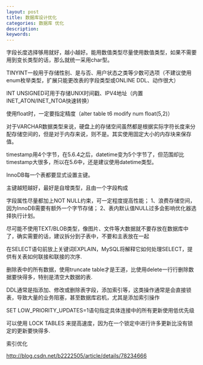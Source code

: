 ```yaml
---
layout: post
title: 数据库设计优化
categories: 数据库 优化
description: 
keywords: 
---
```




字段长度选择够用就好，越小越好。能用数值类型尽量使用数值类型，如果不需要用到变长类型的话，那么就统一采用char型。
 
TINYINT一般用于存储性别、是与否、用户状态之类等少数可选项（不建议使用enum枚举类型，扩展只能更改表的字段类型或ONLINE DDL、动作很大）
 
INT UNSIGNED可用于存储UNIX时间戳、IPV4地址（内置INET_ATON/INET_NTOA快速转换）
 
使用float时，一定要指定精度（alter table t6 modify num float(5,2)）
 
对于VARCHAR数据类型来说，硬盘上的存储空间虽然都是根据实际字符长度来分配存储空间的，但是对于内存来说，则不是。其实使用固定大小的内存块来保存值。
 
timestamp用4个字节，在5.6.4之后，datetime变为5个字节了，但范围却比timestamp大很多，所以在5.6中，还是建议使用datetime类型。
 
InnoDB每一个表都要显式设置主键。
 
主键越短越好，最好是自增类型，且由一个字段构成
 
字段属性尽量都加上NOT NULL约束，可一定程度提高性能；
1、浪费存储空间，因为InnoDB需要有额外一个字节存储；
2、表内默认值NULL过多会影响优化器选择执行计划。
 
尽可能不使用TEXT/BLOB类型，像图片、文件等大数据就不要存放在数据库中了，确实需要的话，建议拆分到子表中，不要和主表放在一起
 
在SELECT语句前放上关键词EXPLAIN，MySQL将解释它如何处理SELECT，提供有关表如何联接和联接的次序.
 
删除表中的所有数据，使用truncate table才是王道，比使用delete一行行删除数据要快得多，特别是清空大数据的表.
 
DDL通常是指添加、修改或删除表字段，添加索引等，这类操作通常是会直接锁表，导致大量的业务阻塞，甚至数据库宕机，尤其是添加索引操作
 
SET LOW_PRIORITY_UPDATES=1语句指定具体连接中的所有更新使用低优先级
 
可以使用 LOCK TABLES 来提高速度，因为在一个锁定中进行许多更新比没有锁定的更新要快得多.
 
索引优化

<http://blog.csdn.net/b2222505/article/details/78234666>


  
  

